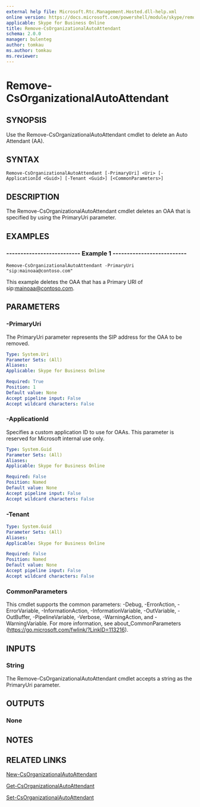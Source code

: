 ```yaml
---
external help file: Microsoft.Rtc.Management.Hosted.dll-help.xml
online version: https://docs.microsoft.com/powershell/module/skype/remove-csorganizationalautoattendant
applicable: Skype for Business Online
title: Remove-CsOrganizationalAutoAttendant
schema: 2.0.0
manager: bulenteg
author: tomkau
ms.author: tomkau
ms.reviewer:
---
```


# Remove-CsOrganizationalAutoAttendant

## SYNOPSIS
Use the Remove-CsOrganizationalAutoAttendant cmdlet to delete an Auto Attendant (AA).

## SYNTAX

```
Remove-CsOrganizationalAutoAttendant [-PrimaryUri] <Uri> [-ApplicationId <Guid>] [-Tenant <Guid>] [<CommonParameters>]
```

## DESCRIPTION
The Remove-CsOrganizationalAutoAttendant cmdlet deletes an OAA that is specified by using the PrimaryUri parameter.

## EXAMPLES

### -------------------------- Example 1 --------------------------
```
Remove-CsOrganizationalAutoAttendant -PrimaryUri "sip:mainoaa@contoso.com"
```

This example deletes the OAA that has a Primary URI of sip:mainoaa@contoso.com.


## PARAMETERS

### -PrimaryUri
The PrimaryUri parameter represents the SIP address for the OAA to be removed.


```yaml
Type: System.Uri
Parameter Sets: (All)
Aliases: 
Applicable: Skype for Business Online

Required: True
Position: 1
Default value: None
Accept pipeline input: False
Accept wildcard characters: False
```

### -ApplicationId
Specifies a custom application ID to use for OAAs. This parameter is reserved for Microsoft internal use only.

```yaml
Type: System.Guid
Parameter Sets: (All)
Aliases: 
Applicable: Skype for Business Online

Required: False
Position: Named
Default value: None
Accept pipeline input: False
Accept wildcard characters: False
```

### -Tenant

```yaml
Type: System.Guid
Parameter Sets: (All)
Aliases: 
Applicable: Skype for Business Online

Required: False
Position: Named
Default value: None
Accept pipeline input: False
Accept wildcard characters: False
```

### CommonParameters
This cmdlet supports the common parameters: -Debug, -ErrorAction, -ErrorVariable, -InformationAction, -InformationVariable, -OutVariable, -OutBuffer, -PipelineVariable, -Verbose, -WarningAction, and -WarningVariable. For more information, see about_CommonParameters (https://go.microsoft.com/fwlink/?LinkID=113216).

## INPUTS

### String
The Remove-CsOrganizationalAutoAttendant cmdlet accepts a string as the PrimaryUri parameter.


## OUTPUTS

### None


## NOTES

## RELATED LINKS

[New-CsOrganizationalAutoAttendant](New-CsOrganizationalAutoAttendant.md)

[Get-CsOrganizationalAutoAttendant](Get-CsOrganizationalAutoAttendant.md)

[Set-CsOrganizationalAutoAttendant](Set-CsOrganizationalAutoAttendant.md)
